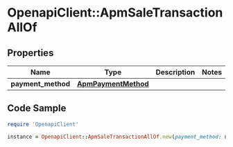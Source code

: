 # OpenapiClient::ApmSaleTransactionAllOf

## Properties

Name | Type | Description | Notes
------------ | ------------- | ------------- | -------------
**payment_method** | [**ApmPaymentMethod**](ApmPaymentMethod.md) |  | 

## Code Sample

```ruby
require 'OpenapiClient'

instance = OpenapiClient::ApmSaleTransactionAllOf.new(payment_method: null)
```


